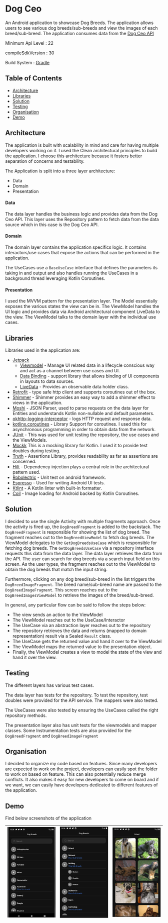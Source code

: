 
# Dog Ceo

An Android application to showcase Dog Breeds. The application allows users to see
various dog breeds/sub-breeds and view the images of each breed/sub-breed. The application consumes
data from the [Dog Ceo API](https://dog.ceo/api/)

Minimum Api Level : 22

compileSdkVersion : 30

Build System : [Gradle](https://gradle.org/)

## Table of Contents

- [Architecture](#architecture)
- [Libraries](#libraries)
- [Solution](#solution)
- [Testing](#testing)
- [Organisation](#organisation)
- [Demo](#demo)


## Architecture

The application is built with scalability in mind and care for having multiple developers working
on it. I used the Clean architectural principles to build the application.
I choose this architecture because it fosters better separation of concerns
and testability.

The Application is split into a three layer architecture:

- Data
- Domain
- Presentation


#### Data

The data layer handles the business logic and provides data from the
Dog Ceo API. This layer uses the Repository pattern to fetch data from the data source which in
this case is the Dog Ceo API.


#### Domain

The domain layer contains the application specifics logic. It contains
interactors/use cases that expose the actions that can be performed in the application.

The UseCases use a ```BaseUseCase``` interface that defines the parameters its taking in and
output and also handles running the UseCases in a background thread leveraging Kotlin Coroutines.


#### Presentation

I used the MVVM pattern for the presentation layer. The Model essentially exposes
the various states the view can be in. The ViewModel handles the UI logic and provides
data via Android architectural component LiveData to the view. The ViewModel talks to
the domain layer with the individual use cases.


## Libraries

Libraries used in the application are:

- [Jetpack](https://developer.android.com/jetpack)
  - [Viewmodel](https://developer.android.com/topic/libraries/architecture/viewmodel) - Manage UI related data in a lifecycle conscious way
  and act as a channel between use cases and UI.
  - [Data Binding](https://developer.android.com/topic/libraries/data-binding) - support library that allows binding of UI components in layouts to data sources.
  - [LiveData](https://developer.android.com/topic/libraries/architecture/livedata) - Provides an observable data holder class.
- [Retrofit](https://square.github.io/retrofit/) - type safe http client and supports coroutines out of the box.
- [Shimmer](https://facebook.github.io/shimmer-android/) - Shimmer provides an easy way to add a shimmer effect to views in the application.
- [Moshi](https://github.com/square/moshi) - JSON Parser, used to parse requests on the data layer for Entities and understands Kotlin non-nullable
and default parameters.
- [okhttp-logging-interceptor](https://github.com/square/okhttp/blob/master/okhttp-logging-interceptor/README.md) - logs HTTP request and response data.
- [kotlinx.coroutines](https://github.com/Kotlin/kotlinx.coroutines) - Library Support for coroutines. I used this for asynchronous programming in order
to obtain data from the network.
- [JUnit](https://junit.org/junit4/) - This was used for unit testing the repository, the use cases and the ViewModels.
- [Mockk](https://mockk.io/) This is a mocking library for Kotlin. I used it to provide test doubles during testing.
- [Truth](https://truth.dev/) - Assertions Library, provides readability as far as assertions are concerned.
- [Hilt](https://dagger.dev/hilt/) - Dependency injection plays a central role in the architectural pattern used.
- [Robolectric](http://robolectric.org/) - Unit test on android framework.
- [Espresso](https://developer.android.com/training/testing/espresso) - Used for writing Android UI tests.
- [Ktlint](https://github.com/pinterest/ktlint) - A Kotlin linter with built-in formatter.
- [Coil](https://github.com/coil-kt/coil) - Image loading for Android backed by Kotlin Coroutines.

## Solution

I decided to use the single Activity with multiple fragments approach.
Once the activity is fired up, the ```DogBreedFragment``` is added to the backstack.
The ```DogBreedFragment``` is responsible for showing the list of dog breed.
The fragment reaches out to the ```DogBreedViewModel``` to fetch dog breeds. The ViewModel delegates to the ```GetDogBreedsUseCase``` which is responsible for fetching
dog breeds. The ```GetDogBreedsUseCase``` via a repository interface requests this data from the data layer.
The data layer retrieves the data from the API. The user can search for dog breeds via a search input field on this screen.
As the user types, the fragment reaches out to the ViewModel to obtain the dog breeds that match the
input string.

Furthermore, clicking on any dog breed/sub-breed in the list triggers the ```DogBreedImageFragment```.
The breed name/sub-breed name are passed to the ```DogBreedImageFragment```. This screen reaches out to the ```DogBreedImagesViewModel```
to retrieve the images of the breed/sub-breed.

In general, any particular flow can be said to follow the steps below:
- The view sends an action to the ViewModel
- The ViewModel reaches out to the UseCase/Interactor
- The UseCase via an abstraction layer reaches out to the repository
- The repository retrieves the data and returns (mapped to domain representation) result via a Sealed ```Result``` class.
- The UseCase gets the returned value and hand it over to the ViewModel
- The ViewModel maps the returned value to the presentation object.
- Finally, the ViewModel creates a view to model the state of the view and hand it over the view.

## Testing

The different layers has various test cases.

The data layer has tests for the repository. To test the repository, test doubles were provided for the API service.
The mappers were also tested.

The UseCases were also tested by ensuring the UseCases called the right repository methods.

The presentation layer also has unit tests for the viewmodels and mapper classes. Some Instrumentation tests are also provided
for the ```DogBreedFragment``` and ```DogBreedImageFragment```

## Organisation
I decided to organize my code based on features. Since many developers are expected to work on the project,
developers can easily spot the folder to work on based on feature. This can also potentially reduce merge
conflicts. It also makes it easy for new developers to come on board and if we want, we can easily have
developers dedicated to different features of the application.

## Demo

Find below screenshots of the application

|<img src="images/screen_1.png" width=200/>|<img src="images/screen_2.png" width=200/>|<img src="images/screen_3.png" width=200/>|
|:----:|:----:|:----:|



